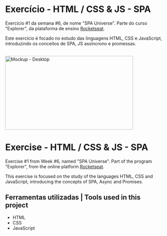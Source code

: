 # Exercício - HTML / CSS & JS - SPA

Exercício #1 da semana #6, de nome "SPA Universe". Parte do curso "Explorer", da plataforma de ensino [Rocketseat](https://rocketseat.com.br/).

Este exercício é focado no estudo das linguagens HTML, CSS e JavaScript, introduzindo os conceitos de SPA, JS assíncrono e promessas.

<br>
  <img width="406" height="235" alt="Mockup - Desktop" src="https://github.com/user-attachments/assets/f292f374-274e-4953-a7e6-de415f05d3ed" />
<br>

# Exercise - HTML / CSS & JS - SPA

Exercise #1 from Week #6, named "SPA Universe". Part of the program "Explorer", from the online platform [Rocketseat](https://rocketseat.com.br/).

This exercise is focused on the study of the languages HTML, CSS and JavaScript, introducing the concepts of SPA, Async and Promises.


## Ferramentas utilizadas | Tools used in this project

- HTML
- CSS
- JavaScript
